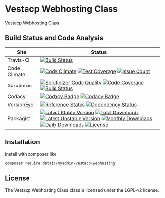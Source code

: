 # Vestacp Webhosting Class

Vestacp Webhosting Class

## Build Status and Code Analysis

Site          | Status
--------------|---------------------------
Travis-CI     | [![Build Status](https://travis-ci.org/detain/myadmin-vestacp-webhosting.svg?branch=master)](https://travis-ci.org/detain/myadmin-vestacp-webhosting)
Code Climate  | [![Code Climate](https://codeclimate.com/github/detain/myadmin-vestacp-webhosting/badges/gpa.svg)](https://codeclimate.com/github/detain/myadmin-vestacp-webhosting) [![Test Coverage](https://codeclimate.com/github/detain/myadmin-vestacp-webhosting/badges/coverage.svg)](https://codeclimate.com/github/detain/myadmin-vestacp-webhosting/coverage) [![Issue Count](https://codeclimate.com/github/detain/myadmin-vestacp-webhosting/badges/issue_count.svg)](https://codeclimate.com/github/detain/myadmin-vestacp-webhosting)
Scrutinizer   | [![Scrutinizer Code Quality](https://scrutinizer-ci.com/g/detain/myadmin-vestacp-webhosting/badges/quality-score.png?b=master)](https://scrutinizer-ci.com/g/detain/myadmin-vestacp-webhosting/?branch=master) [![Code Coverage](https://scrutinizer-ci.com/g/detain/myadmin-vestacp-webhosting/badges/coverage.png?b=master)](https://scrutinizer-ci.com/g/detain/myadmin-vestacp-webhosting/?branch=master) [![Build Status](https://scrutinizer-ci.com/g/detain/myadmin-vestacp-webhosting/badges/build.png?b=master)](https://scrutinizer-ci.com/g/detain/myadmin-vestacp-webhosting/build-status/master)
Codacy        | [![Codacy Badge](https://api.codacy.com/project/badge/Grade/226251fc068f4fd5b4b4ef9a40011d06)](https://www.codacy.com/app/detain/myadmin-vestacp-webhosting) [![Codacy Badge](https://api.codacy.com/project/badge/Coverage/25fa74eb74c947bf969602fcfe87e349)](https://www.codacy.com/app/detain/myadmin-vestacp-webhosting?utm_source=github.com&utm_medium=referral&utm_content=detain/myadmin-vestacp-webhosting&utm_campaign=Badge_Coverage)
VersionEye    | [![Reference Status](https://www.versioneye.com/php/detain:myadmin-vestacp-webhosting/reference_badge.svg?style=flat)](https://www.versioneye.com/php/detain:myadmin-vestacp-webhosting/references) [![Dependency Status](https://www.versioneye.com/user/projects/592f7318bafc5500414dfd2a/badge.svg?style=flat-square)](https://www.versioneye.com/user/projects/592f7318bafc5500414dfd2a)
Packagist     | [![Latest Stable Version](https://poser.pugx.org/detain/myadmin-vestacp-webhosting/version)](https://packagist.org/packages/detain/myadmin-vestacp-webhosting) [![Total Downloads](https://poser.pugx.org/detain/myadmin-vestacp-webhosting/downloads)](https://packagist.org/packages/detain/myadmin-vestacp-webhosting) [![Latest Unstable Version](https://poser.pugx.org/detain/myadmin-vestacp-webhosting/v/unstable)](//packagist.org/packages/detain/myadmin-vestacp-webhosting) [![Monthly Downloads](https://poser.pugx.org/detain/myadmin-vestacp-webhosting/d/monthly)](https://packagist.org/packages/detain/myadmin-vestacp-webhosting) [![Daily Downloads](https://poser.pugx.org/detain/myadmin-vestacp-webhosting/d/daily)](https://packagist.org/packages/detain/myadmin-vestacp-webhosting) [![License](https://poser.pugx.org/detain/myadmin-vestacp-webhosting/license)](https://packagist.org/packages/detain/myadmin-vestacp-webhosting)


## Installation

Install with composer like

```sh
composer require detain/myadmin-vestacp-webhosting
```

## License

The Vestacp Webhosting Class class is licensed under the LGPL-v2 license.

